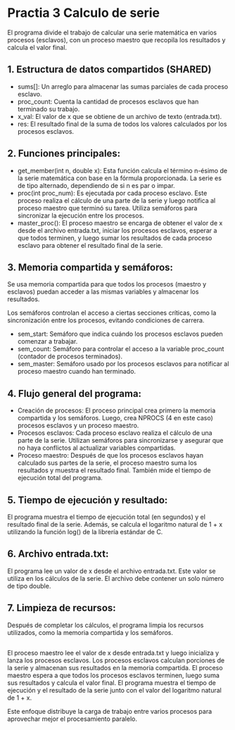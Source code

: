 # Practia 3 Calculo de serie

El programa divide el trabajo de calcular una serie matemática en varios procesos (esclavos), con un proceso maestro que recopila los resultados y calcula el valor final.

## 1. Estructura de datos compartidos (SHARED)
- sums[]: Un arreglo para almacenar las sumas parciales de cada proceso esclavo.
- proc_count: Cuenta la cantidad de procesos esclavos que han terminado su trabajo.
- x_val: El valor de x que se obtiene de un archivo de texto (entrada.txt).
- res: El resultado final de la suma de todos los valores calculados por los procesos esclavos.

## 2. Funciones principales:
- get_member(int n, double x): Esta función calcula el término n-ésimo de la serie matemática con base en la fórmula proporcionada. La serie es de tipo alternado, dependiendo de si n es par o impar.
- proc(int proc_num): Es ejecutada por cada proceso esclavo. Este proceso realiza el cálculo de una parte de la serie y luego notifica al proceso maestro que terminó su tarea. Utiliza semáforos para sincronizar la ejecución entre los procesos.
- master_proc(): El proceso maestro se encarga de obtener el valor de x desde el archivo entrada.txt, iniciar los procesos esclavos, esperar a que todos terminen, y luego sumar los resultados de cada proceso esclavo para obtener el resultado final de la serie.

## 3. Memoria compartida y semáforos:
Se usa memoria compartida para que todos los procesos (maestro y esclavos) puedan acceder a las mismas variables y almacenar los resultados.

Los semáforos controlan el acceso a ciertas secciones críticas, como la sincronización entre los procesos, evitando condiciones de carrera.

- sem_start: Semáforo que indica cuándo los procesos esclavos pueden comenzar a trabajar.
- sem_count: Semáforo para controlar el acceso a la variable proc_count (contador de procesos terminados).
- sem_master: Semáforo usado por los procesos esclavos para notificar al proceso maestro cuando han terminado.

## 4. Flujo general del programa:
- Creación de procesos: El proceso principal crea primero la memoria compartida y los semáforos. Luego, crea NPROCS (4 en este caso) procesos esclavos y un proceso maestro.
- Procesos esclavos: Cada proceso esclavo realiza el cálculo de una parte de la serie. Utilizan semáforos para sincronizarse y asegurar que no haya conflictos al actualizar variables compartidas.
- Proceso maestro: Después de que los procesos esclavos hayan calculado sus partes de la serie, el proceso maestro suma los resultados y muestra el resultado final. También mide el tiempo de ejecución total del programa.

## 5. Tiempo de ejecución y resultado:
El programa muestra el tiempo de ejecución total (en segundos) y el resultado final de la serie.
Además, se calcula el logaritmo natural de 1 + x utilizando la función log() de la librería estándar de C.

## 6. Archivo entrada.txt:
El programa lee un valor de x desde el archivo entrada.txt. Este valor se utiliza en los cálculos de la serie. El archivo debe contener un solo número de tipo double.

## 7. Limpieza de recursos:
Después de completar los cálculos, el programa limpia los recursos utilizados, como la memoria compartida y los semáforos.

## 

El proceso maestro lee el valor de x desde entrada.txt y luego inicializa y lanza los procesos esclavos.
Los procesos esclavos calculan porciones de la serie y almacenan sus resultados en la memoria compartida.
El proceso maestro espera a que todos los procesos esclavos terminen, luego suma sus resultados y calcula el valor final.
El programa muestra el tiempo de ejecución y el resultado de la serie junto con el valor del logaritmo natural de 1 + x.

Este enfoque distribuye la carga de trabajo entre varios procesos para aprovechar mejor el procesamiento paralelo.




